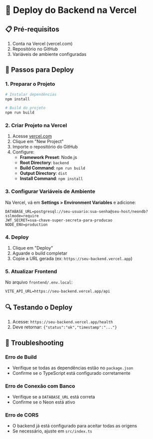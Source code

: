 # 🚀 Deploy do Backend na Vercel

## 📋 Pré-requisitos

1. Conta na Vercel (vercel.com)
2. Repositório no GitHub
3. Variáveis de ambiente configuradas

## 🔧 Passos para Deploy

### 1. Preparar o Projeto

```bash
# Instalar dependências
npm install

# Build do projeto
npm run build
```

### 2. Criar Projeto na Vercel

1. Acesse [vercel.com](https://vercel.com)
2. Clique em "New Project"
3. Importe o repositório do GitHub
4. Configure:
   - **Framework Preset**: Node.js
   - **Root Directory**: `backend`
   - **Build Command**: `npm run build`
   - **Output Directory**: `dist`
   - **Install Command**: `npm install`

### 3. Configurar Variáveis de Ambiente

Na Vercel, vá em **Settings > Environment Variables** e adicione:

```
DATABASE_URL=postgresql://seu-usuario:sua-senha@seu-host/neondb?sslmode=require
JWT_SECRET=sua-chave-super-secreta-para-producao
NODE_ENV=production
```

### 4. Deploy

1. Clique em "Deploy"
2. Aguarde o build completar
3. Copie a URL gerada (ex: `https://seu-backend.vercel.app`)

### 5. Atualizar Frontend

No arquivo `frontend/.env.local`:

```
VITE_API_URL=https://seu-backend.vercel.app/api
```

## 🔍 Testando o Deploy

1. Acesse: `https://seu-backend.vercel.app/health`
2. Deve retornar: `{"status":"ok","timestamp":"..."}`

## 🐛 Troubleshooting

### Erro de Build
- Verifique se todas as dependências estão no `package.json`
- Confirme se o TypeScript está configurado corretamente

### Erro de Conexão com Banco
- Verifique se a `DATABASE_URL` está correta
- Confirme se o Neon está ativo

### Erro de CORS
- O backend já está configurado para aceitar todas as origens
- Se necessário, ajuste em `src/index.ts`
